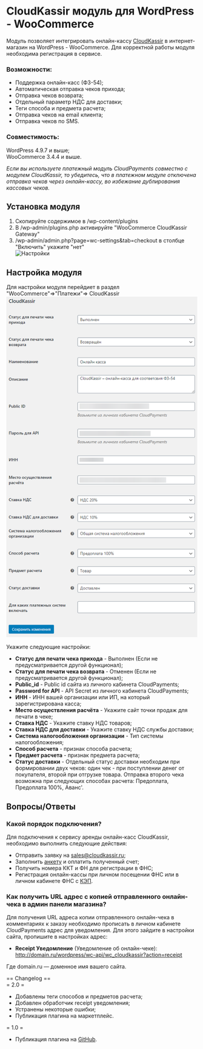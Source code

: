 #  CloudKassir модуль для WordPress - WooCommerce
Модуль позволяет интегрировать онлайн-кассу [CloudKassir](https://cloudkassir.ru) в интернет-магазин на  WordPress - WooCommerce. 
Для корректной работы модуля необходима регистрация в сервисе.

### Возможности:  
	
* Поддержка онлайн-касс (ФЗ-54);
* Автоматическая отправка чеков прихода;
* Отправка чеков возврата;
* Отдельный параметр НДС для доставки;
* Теги способа и предмета расчета;
* Отправка чеков на email клиента;
* Отправка чеков по SMS.


### Совместимость:  
WordPress 4.9.7 и выше;  
WooCommerce 3.4.4 и выше.  

_Если вы используете платежный модуль CloudPayments совместно с модулем CloudKassir, то убедитесь, что в платежном модуле отключена отправка чеков через онлайн-кассу, во избежание дублирования кассовых чеков._

## Установка модуля
1) Скопируйте содержимое в /wp-content/plugins
2) В /wp-admin/plugins.php активируйте "WooCommerce CloudKassir Gateway"
3) /wp-admin/admin.php?page=wc-settings&tab=checkout в столбце "Включить" укажите "нет"   
![Настройки](pic/1.png)



## Настройка модуля
Для настройки модуля перейдиет в раздел "WooCommerce"=>"Платежи"=> CloudKassir  
![Настройки2](pic/settings.png)  

Укажите следующие настройки:
* **Статус для печати чека прихода** - Выполнен (Если не предусматривается другой функционал);
* **Статус для печати чека возврата** - Отменен (Если не предусматривается другой функционал);
* **Public_id** - Public id сайта из личного кабинета CloudPayments;
* **Password for API** - API Secret из личного кабинета CloudPayments;
* **ИНН** - ИНН вашей организации или ИП, на который зарегистрирована касса;
* **Место осуществления расчёта** - Укажите сайт точки продаж для печати в чеке;
* **Ставка НДС** - Укажите ставку НДС товаров;
* **Ставка НДС для доставки** - Укажите ставку НДС службы доставки;
* **Система налогообложения организации** - Тип системы налогообложения;
* **Способ расчета** - признак способа расчета;
* **Предмет расчета** - признак предмета расчета;
* **Статус доставки** - Отдельный статус доставки необходим при формировании двух чеков: один чек - при поступлении денег от покупателя, второй при отгрузке товара. Отправка второго чека возможна при следующих способах расчета: Предоплата, Предоплата 100%, Аванс'.

## Вопросы/Ответы ##

### Какой порядок подключения? ###

Для подключения к сервису аренды онлайн-касс CloudKassir, необходимо выполнить следующие действия:
 * Отправить заявку на sales@cloudkassir.ru;
 * Заполнить [анкету](https://static.cloudpayments.ru/docs/anketa.docx) и оплатить полученный счет;
 * Получить номера ККТ и ФН для регистрации в ФНС;
 * Регистрация онлайн-кассы при личном посещении ФНС или в личном кабинете ФНС c [КЭП](https://cloudkassir.ru/kep).

### Как получить URL адрес с копией отправленного онлайн-чека в админ панели магазина? ###

Для получения URL адреса копии отправленного онлайн-чека в комментариях к заказу необходимо прописать в личном кабинете CloudPayments адрес для уведомления. Для этого зайдите в настройки сайта, пропишите в настройках адрес: 

* **Receipt Уведомление** (Уведомление об онлайн-чеке):\
http://domain.ru/wordpress/wc-api/wc_cloudkassir?action=receipt

Где domain.ru — доменное имя вашего сайта.

== Changelog ==  
= 2.0 =
* Добавлены теги способов и предметов расчета;
* Добавлен обработчик receipt уведомления;
* Устранены некоторые ошибки;
* Публикация плагина на маркетплейс.

= 1.0 =
* Публикация плагина на [GitHub](https://github.com/cloudpayments/CMS-WordPress-WooCommerce-CK).  



